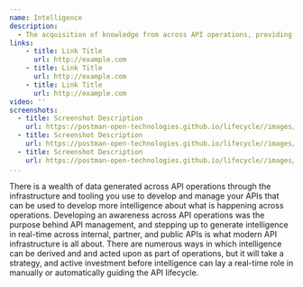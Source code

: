 ```yaml
---
name: Intelligence
description: 
  - The acquisition of knowledge from across API operations, providing the data that is needed to make decisions regarding the operation and evolution of each API, ensuring that teams are well informed and have what they need to do what matters the most to business. 
links:
    - title: Link Title
      url: http://example.com
    - title: Link Title
      url: http://example.com
    - title: Link Title
      url: http://example.com            
video: ''
screenshots:
  - title: Screenshot Description
    url: https://postman-open-technologies.github.io/lifecycle//images/postman-screenshot.png          
  - title: Screenshot Description
    url: https://postman-open-technologies.github.io/lifecycle//images/postman-screenshot.png  
  - title: Screenshot Description
    url: https://postman-open-technologies.github.io/lifecycle//images/postman-screenshot.png   
...
```

There is a wealth of data generated across API operations through the infrastructure and tooling you use to develop and manage your APIs that can be used to develop more intelligence about what is happening across operations. Developing an awareness across API operations was the purpose behind API management, and stepping up to generate intelligence in real-time across internal, partner, and public APIs is what modern API infrastructure is all about. There are numerous ways in which intelligence can be derived and and acted upon as part of operations, but it will take a strategy, and active investment before intelligence can lay a real-time role in manually or automatically guiding the API lifecycle.